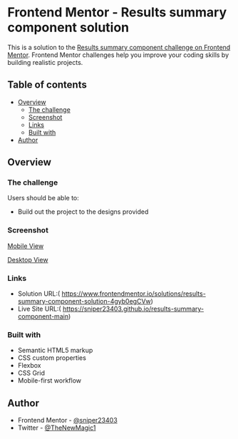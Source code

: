 # Frontend Mentor - Results summary component solution

This is a solution to the [Results summary component challenge on Frontend Mentor](https://www.frontendmentor.io/challenges/single-price-grid-component-5ce41129d0ff452fec5abbbc/hub). Frontend Mentor challenges help you improve your coding skills by building realistic projects.

## Table of contents

- [Overview](#overview)
  - [The challenge](#the-challenge)
  - [Screenshot](#screenshot)
  - [Links](#links)
  - [Built with](#built-with)
- [Author](#author)

## Overview

### The challenge

Users should be able to:

- Build out the project to the designs provided

### Screenshot

[Mobile View](./Results/Mobile%20view.png)

[Desktop View](./Results/Desktop%20View.png)

### Links

- Solution URL:( https://www.frontendmentor.io/solutions/results-summary-component-solution-4gyb0egCVw)
- Live Site URL:( https://sniper23403.github.io/results-summary-component-main)

### Built with

- Semantic HTML5 markup
- CSS custom properties
- Flexbox
- CSS Grid
- Mobile-first workflow

## Author

- Frontend Mentor - [@sniper23403](https://www.frontendmentor.io/profile/sniper23403)
- Twitter - [@TheNewMagic1](https://twitter.com/TheNewMagic1)
